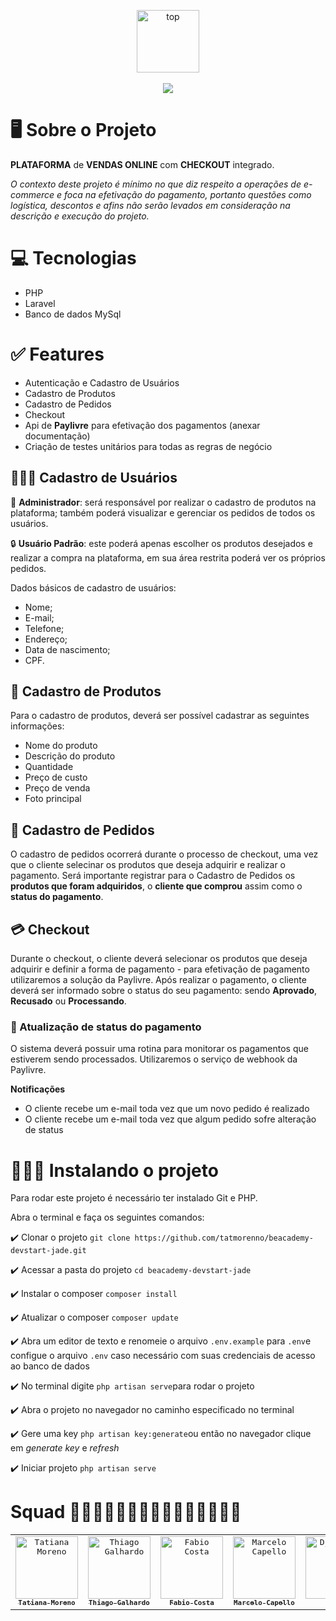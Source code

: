 <p align="center">
   <img alt="top" src="https://ik.imagekit.io/tatmorenno/paylivre_2_lt4Dw-2.png?ik-sdk-version=javascript-1.4.3&updatedAt=1659477671216" height="100" weight="300"/><br><br>
   <img src="https://ik.imagekit.io/tatmorenno/Captura_de_Tela_2022-08-02_a%CC%80s_18.48.05_-1htspY8C.png?ik-sdk-version=javascript-1.4.3&updatedAt=1659476934266"/>
</p>

# 🖥 Sobre o Projeto

**PLATAFORMA** de **VENDAS ONLINE** com **CHECKOUT** integrado.

*O contexto deste projeto é mínimo no que diz respeito a operações de e-commerce e foca na efetivação do pagamento, portanto questões como logística, descontos e afins não serão levados em consideração na descrição e execução do projeto.*


# 💻 Tecnologias

- PHP
- Laravel
- Banco de dados MySql

# ✅ Features

- Autenticação e Cadastro de Usuários
- Cadastro de Produtos
- Cadastro de Pedidos
- Checkout
- Api de **Paylivre** para efetivação dos pagamentos (anexar documentação)
- Criação de testes unitários para todas as regras de negócio

## 👩🏻‍💻 Cadastro de Usuários

🔐 **Administrador**: será responsável por realizar o cadastro de produtos na plataforma; também poderá visualizar e gerenciar os pedidos de todos os usuários.

🔒 **Usuário Padrão**: este poderá apenas escolher os produtos desejados e realizar a compra na plataforma, em sua área restrita poderá ver os próprios pedidos.

Dados básicos de cadastro de usuários:

- Nome;
- E-mail;
- Telefone;
- Endereço;
- Data de nascimento;
- CPF.

## 📱 Cadastro de Produtos

Para o cadastro de produtos, deverá ser possível cadastrar as seguintes informações:

- Nome do produto
- Descrição do produto
- Quantidade
- Preço de custo
- Preço de venda
- Foto principal

## 🛒 Cadastro de Pedidos

O cadastro de pedidos ocorrerá durante o processo de checkout, uma vez que o cliente selecinar os produtos que deseja adquirir e realizar o pagamento. Será importante registrar para o Cadastro de Pedidos os **produtos que foram adquiridos**, o **cliente que comprou** assim como o **status do pagamento**.

## 💳 Checkout

Durante o checkout, o cliente deverá selecionar os produtos que deseja adquirir e definir a forma de pagamento - para efetivação de pagamento utilizaremos a solução da Paylivre. Após realizar o pagamento, o cliente deverá ser informado sobre o status do seu pagamento: sendo **Aprovado**, **Recusado** ou **Processando**.

### 🧾 Atualização de status do pagamento

O sistema deverá possuir uma rotina para monitorar os pagamentos que estiverem sendo processados. Utilizaremos o serviço de webhook da Paylivre.

**Notificações**

- O cliente recebe um e-mail toda vez que um novo pedido é realizado
- O cliente recebe um e-mail toda vez que algum pedido sofre alteração de status

# 🧑🏻‍💻 Instalando o projeto

Para rodar este projeto é necessário ter instalado Git e PHP.

Abra o terminal e faça os seguintes comandos:

:heavy_check_mark: Clonar o projeto
```git clone https://github.com/tatmorenno/beacademy-devstart-jade.git```

:heavy_check_mark: Acessar a pasta do projeto
```cd beacademy-devstart-jade```

:heavy_check_mark: Instalar o composer
```composer install```

:heavy_check_mark: Atualizar o composer
```composer update```

:heavy_check_mark: Abra um editor de texto e renomeie o arquivo ```.env.example``` para ```.env```e configue o arquivo ```.env``` caso necessário com suas credenciais de acesso ao banco de dados

:heavy_check_mark: No terminal digite ```php artisan serve```para rodar o projeto

:heavy_check_mark: Abra o projeto no navegador no caminho especificado no terminal

:heavy_check_mark: Gere uma key
```php artisan key:generate```ou então no navegador clique em *generate key* e *refresh*

:heavy_check_mark: Iniciar projeto
```php artisan serve```

# Squad 👩🏻‍💻🧑🏻‍💻👨🏻‍💻👨🏻‍💻🧑🏻‍💻

<table>
  <tr>
    <td align="center">
      <a href="https://github.com/tatmorenno">
           <kbd>
            <img src="https://github.com/tatmorenno.png" width="100px;" alt="Tatiana Moreno"/>
          </kbd>
        <br>
        <sub>
            <kbd>
          <b>Tatiana Moreno</b>
            </kbd>
        </sub>
      </a>
    </td>
    <td align="center">
      <a href="https://github.com/ThiagoGalhardo">
        <kbd>
            <img src="https://github.com/thiagogalhardo.png" width="100px;" alt="Thiago Galhardo"/>
        </kbd>
        <br>
        <sub>
            <kbd>
             <b>Thiago Galhardo</br>
            </kbd>
        </sub>
      </a>
    </td>
    <td align="center">
      <a href="https://github.com/fabinho-oc">
        <kbd>
            <img src="https://github.com/fabinho-oc.png" width="100px;" alt="Fabio Costa"/>
        </kbd>
        <br>
        <sub>
         <kbd>
            <b>Fabio Costa</b>
          </kbd>
        </sub>
      </a>
    </td>
    <td align="center">
      <a href="https://github.com/MBCapello">
        <kbd>
            <img src="https://github.com/MBCapello.png" width="100px;" alt="Marcelo Capello"/>
        </kbd>
        <br>
        <sub>
            <kbd>
                <b>Marcelo Capello</b>
             </kbd>
        </sub>
      </a>
    </td>
        <td align="center">
      <a href="https://github.com/djaircode">
        <kbd>
            <img src="https://github.com/djaircode.png" width="100px;" alt="Djair Web"/>
        </kbd>
        <br>
        <sub>
         <kbd>
          <b>Djair</b>
         </kbd>
        </sub>
      </a>
    </td>
  </tr>
</table>
